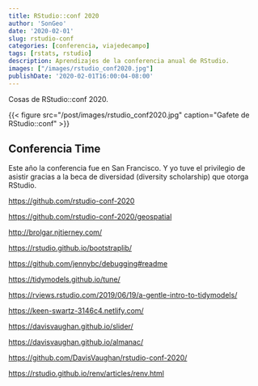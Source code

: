 ```yaml
---
title: RStudio::conf 2020
author: 'SonGeo'
date: '2020-02-01'
slug: rstudio-conf
categories: [conferencia, viajedecampo]
tags: [rstats, rstudio]
description: Aprendizajes de la conferencia anual de RStudio.  
images: ["/images/rstudio_conf2020.jpg"]
publishDate: '2020-02-01T16:00:04-08:00'
---
```


Cosas de RStudio::conf 2020.

{{< figure src="/post/images/rstudio_conf2020.jpg" caption="Gafete de RStudio::conf" >}}

<!--more-->

## Conferencia Time


Este año la conferencia fue en San Francisco. Y yo tuve el privilegio de asistir gracias a la beca de diversidad (diversity scholarship) que otorga RStudio. 



<https://github.com/rstudio-conf-2020>

<https://github.com/rstudio-conf-2020/geospatial>

<http://brolgar.njtierney.com/>



<https://rstudio.github.io/bootstraplib/>

<https://github.com/jennybc/debugging#readme>

<https://tidymodels.github.io/tune/>

<https://rviews.rstudio.com/2019/06/19/a-gentle-intro-to-tidymodels/>

<https://keen-swartz-3146c4.netlify.com/>


<https://davisvaughan.github.io/slider/>

<https://davisvaughan.github.io/almanac/>

<https://github.com/DavisVaughan/rstudio-conf-2020/>

<https://rstudio.github.io/renv/articles/renv.html>